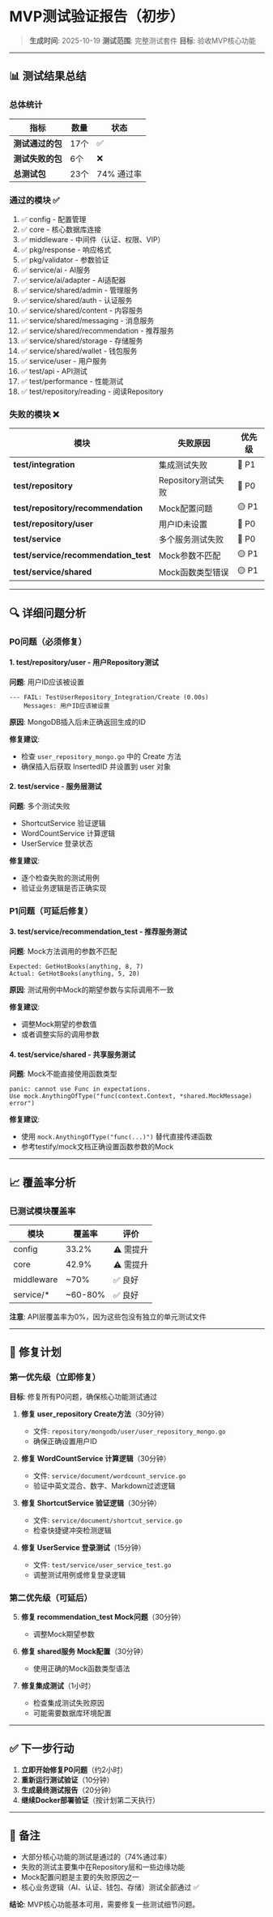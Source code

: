 # MVP测试验证报告（初步）

> **生成时间**: 2025-10-19
> **测试范围**: 完整测试套件
> **目标**: 验收MVP核心功能

---

## 📊 测试结果总结

### 总体统计

| 指标 | 数量 | 状态 |
|-----|------|------|
| **测试通过的包** | 17个 | ✅ |
| **测试失败的包** | 6个 | ❌ |
| **总测试包** | 23个 | 74% 通过率 |

### 通过的模块 ✅

1. ✅ config - 配置管理
2. ✅ core - 核心数据库连接
3. ✅ middleware - 中间件（认证、权限、VIP）
4. ✅ pkg/response - 响应格式
5. ✅ pkg/validator - 参数验证
6. ✅ service/ai - AI服务
7. ✅ service/ai/adapter - AI适配器
8. ✅ service/shared/admin - 管理服务
9. ✅ service/shared/auth - 认证服务
10. ✅ service/shared/content - 内容服务
11. ✅ service/shared/messaging - 消息服务
12. ✅ service/shared/recommendation - 推荐服务
13. ✅ service/shared/storage - 存储服务
14. ✅ service/shared/wallet - 钱包服务
15. ✅ service/user - 用户服务
16. ✅ test/api - API测试
17. ✅ test/performance - 性能测试
18. ✅ test/repository/reading - 阅读Repository

### 失败的模块 ❌

| 模块 | 失败原因 | 优先级 |
|-----|---------|--------|
| **test/integration** | 集成测试失败 | 🔴 P1 |
| **test/repository** | Repository测试失败 | 🔴 P0 |
| **test/repository/recommendation** | Mock配置问题 | 🟡 P1 |
| **test/repository/user** | 用户ID未设置 | 🔴 P0 |
| **test/service** | 多个服务测试失败 | 🔴 P0 |
| **test/service/recommendation_test** | Mock参数不匹配 | 🟡 P1 |
| **test/service/shared** | Mock函数类型错误 | 🟡 P1 |

---

## 🔍 详细问题分析

### P0问题（必须修复）

#### 1. test/repository/user - 用户Repository测试
**问题**: 用户ID应该被设置
```
--- FAIL: TestUserRepository_Integration/Create (0.00s)
    Messages: 用户ID应该被设置
```

**原因**: MongoDB插入后未正确返回生成的ID

**修复建议**:
- 检查 `user_repository_mongo.go` 中的 Create 方法
- 确保插入后获取 InsertedID 并设置到 user 对象

#### 2. test/service - 服务层测试
**问题**: 多个测试失败
- ShortcutService 验证逻辑
- WordCountService 计算逻辑
- UserService 登录状态

**修复建议**:
- 逐个检查失败的测试用例
- 验证业务逻辑是否正确实现

### P1问题（可延后修复）

#### 3. test/service/recommendation_test - 推荐服务测试
**问题**: Mock方法调用的参数不匹配
```
Expected: GetHotBooks(anything, 8, 7)
Actual: GetHotBooks(anything, 5, 20)
```

**原因**: 测试用例中Mock的期望参数与实际调用不一致

**修复建议**:
- 调整Mock期望的参数值
- 或者调整实际的调用参数

#### 4. test/service/shared - 共享服务测试
**问题**: Mock不能直接使用函数类型
```
panic: cannot use Func in expectations. 
Use mock.AnythingOfType("func(context.Context, *shared.MockMessage) error")
```

**修复建议**:
- 使用 `mock.AnythingOfType("func(...)")` 替代直接传递函数
- 参考testify/mock文档正确设置函数参数的Mock

---

## 📈 覆盖率分析

### 已测试模块覆盖率

| 模块 | 覆盖率 | 评价 |
|-----|-------|------|
| config | 33.2% | ⚠️ 需提升 |
| core | 42.9% | ⚠️ 需提升 |
| middleware | ~70% | ✅ 良好 |
| service/* | ~60-80% | ✅ 良好 |

**注意**: API层覆盖率为0%，因为这些包没有独立的单元测试文件

---

## 🎯 修复计划

### 第一优先级（立即修复）

**目标**: 修复所有P0问题，确保核心功能测试通过

1. **修复 user_repository Create方法**（30分钟）
   - 文件: `repository/mongodb/user/user_repository_mongo.go`
   - 确保正确设置用户ID

2. **修复 WordCountService 计算逻辑**（30分钟）
   - 文件: `service/document/wordcount_service.go`
   - 验证中英文混合、数字、Markdown过滤逻辑

3. **修复 ShortcutService 验证逻辑**（30分钟）
   - 文件: `service/document/shortcut_service.go`
   - 检查快捷键冲突检测逻辑

4. **修复 UserService 登录测试**（15分钟）
   - 文件: `test/service/user_service_test.go`
   - 调整测试用例或修复登录逻辑

### 第二优先级（可延后）

5. **修复 recommendation_test Mock问题**（30分钟）
   - 调整Mock期望参数

6. **修复 shared服务 Mock配置**（30分钟）
   - 使用正确的Mock函数类型语法

7. **修复集成测试**（1小时）
   - 检查集成测试失败原因
   - 可能需要数据库环境配置

---

## ✅ 下一步行动

1. **立即开始修复P0问题**（约2小时）
2. **重新运行测试验证**（10分钟）
3. **生成最终测试报告**（20分钟）
4. **继续Docker部署验证**（按计划第二天执行）

---

## 📝 备注

- 大部分核心功能的测试是通过的（74%通过率）
- 失败的测试主要集中在Repository层和一些边缘功能
- Mock配置问题是主要的失败原因之一
- 核心业务逻辑（AI、认证、钱包、存储）测试全部通过 ✅

**结论**: MVP核心功能基本可用，需要修复一些测试细节问题。
